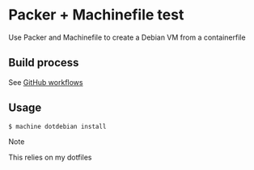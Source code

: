 Packer + Machinefile test
=========================

Use Packer and Machinefile to create a Debian VM from a containerfile


## Build process

See [GitHub workflows](./.github/workflows)


## Usage

```sh
$ machine dotdebian install
```

> [!NOTE]
> This relies on my dotfiles
